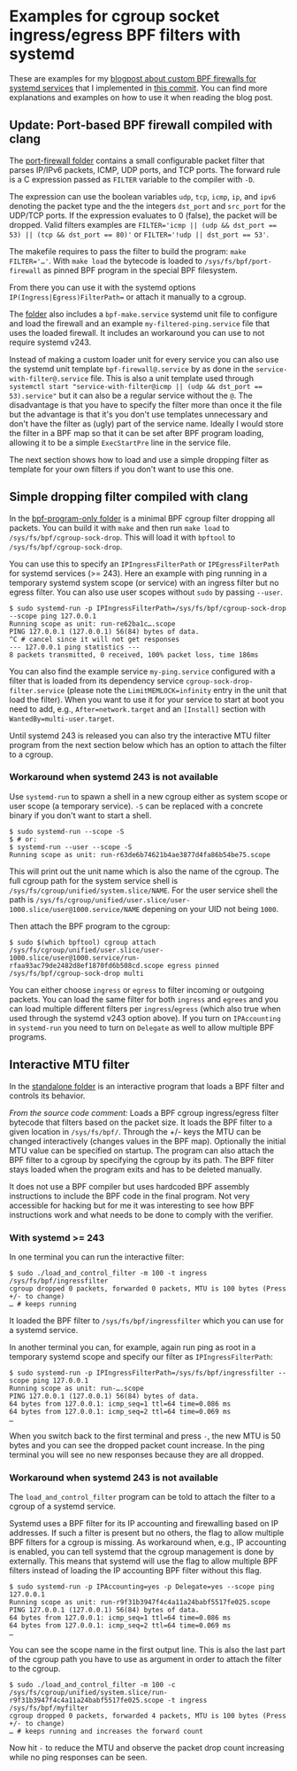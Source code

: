 # Examples for cgroup socket ingress/egress BPF filters with systemd

These are examples for my [blogpost about custom BPF firewalls for systemd services](https://kailueke.gitlab.io/systemd-custom-bpf-firewall/)
that I implemented in [this commit](https://github.com/systemd/systemd/commit/fab347489fcfafbc8367c86afc637ce1b81ae59e).
You can find more explanations and examples on how to use it when reading the blog post.

## Update: Port-based BPF firewall compiled with clang

The [port-firewall folder](port-firewall/) contains a
small configurable packet filter that parses IP/IPv6 packets, ICMP, UDP ports,
and TCP ports.
The forward rule is a C expression passed as `FILTER` variable
to the compiler with `-D`.

The expression can use the boolean variables `udp`, `tcp`, `icmp`, `ip`, and `ipv6` denoting the packet type and the the integers `dst_port` and `src_port` for the UDP/TCP ports.
If the expression evaluates to 0 (false), the packet will be dropped.
Valid filters examples are `FILTER='icmp || (udp && dst_port == 53) || (tcp && dst_port == 80)'` or `FILTER='!udp || dst_port == 53'`.

The makefile requires to pass the filter to build the program: `make FILTER='…'`.
With `make load` the bytecode is loaded to `/sys/fs/bpf/port-firewall` as pinned BPF program in the special BPF filesystem.

From there you can use it with the systemd options `IP(Ingress|Egress)FilterPath=` or attach
it manually to a cgroup.

The [folder](port-firewall/) also includes a `bpf-make.service` systemd unit file to configure and load the firewall
and an example `my-filtered-ping.service` file that uses the loaded firewall.
It includes an workaround you can use to not require systemd v243.

Instead of making a custom loader unit for every service you can also use the systemd unit template
`bpf-firewall@.service` by as done in the `service-with-filter@.service` file.
This is also a unit template used through `systemctl start "service-with-filter@icmp || (udp && dst_port == 53).service"`
but it can also be a regular service without the `@`. The disadvantage is that you have to specify the filter more than
once it the file but the advantage is that it's you don't use templates unnecessary and don't have the filter as (ugly)
part of the service name.
Ideally I would store the filter in a BPF map so that it can be set after BPF program loading, allowing it to be
a simple `ExecStartPre` line in the service file.

The next section shows how to load and use a simple dropping filter as template for your own filters if you don't want to use this one.

## Simple dropping filter compiled with clang

In the [bpf-program-only folder](bpf-program-only/) is a
minimal BPF cgroup filter dropping all packets.
You can build it with `make` and then run
`make load` to `/sys/fs/bpf/cgroup-sock-drop`.
This will load it with `bpftool` to
`/sys/fs/bpf/cgroup-sock-drop`.

You can use this to specify an `IPIngressFilterPath` or `IPEgressFilterPath`
for systemd services (>= 243).
Here an example with ping running in a temporary systemd system scope (or service)
with an ingress filter but no egress filter. You can also use user scopes without `sudo` by passing `--user`.

```
$ sudo systemd-run -p IPIngressFilterPath=/sys/fs/bpf/cgroup-sock-drop --scope ping 127.0.0.1
Running scope as unit: run-re62ba1c….scope
PING 127.0.0.1 (127.0.0.1) 56(84) bytes of data.
^C # cancel since it will not get responses
--- 127.0.0.1 ping statistics ---
8 packets transmitted, 0 received, 100% packet loss, time 186ms
```

You can also find the example service `my-ping.service` configured with a filter
that is loaded from its dependency service `cgroup-sock-drop-filter.service` (please note
the `LimitMEMLOCK=infinity` entry in the unit that load the filter). When you want to use
it for your service to start at boot you need to add, e.g.,
`After=network.target` and an `[Install]` section with `WantedBy=multi-user.target`.

Until systemd 243 is released you can also try the interactive MTU filter program from the next section below which has an option to attach the filter to a cgroup.

### Workaround when systemd 243 is not available
Use `systemd-run` to spawn a shell in a new cgroup either as system scope or user scope (a temporary service). `-S` can be replaced with a concrete binary if you don't want to start a shell.

```
$ sudo systemd-run --scope -S
$ # or:
$ systemd-run --user --scope -S
Running scope as unit: run-r63de6b74621b4ae3877d4fa86b54be75.scope
```

This will print out the unit name which is also the name of the cgroup. The full cgroup path for the system service shell is `/sys/fs/cgroup/unified/system.slice/NAME`. For the user service shell the path is `/sys/fs/cgroup/unified/user.slice/user-1000.slice/user@1000.service/NAME` depening on your UID not being `1000`.

Then attach the BPF program to the cgroup:

```
$ sudo $(which bpftool) cgroup attach /sys/fs/cgroup/unified/user.slice/user-1000.slice/user@1000.service/run-rfaa93ac79de2482d8ef1870fd6b508cd.scope egress pinned /sys/fs/bpf/cgroup-sock-drop multi
```

You can either choose `ingress` or `egress` to filter incoming or outgoing packets. You can load the same filter for both `ingress` and `egrees` and you can load multiple different filters per `ingress`/`egress` (which also true when used through the systemd v243 option above).
If you turn on `IPAccounting` in `systemd-run` you need to turn on `Delegate` as well to allow multiple BPF programs.

## Interactive MTU filter

In the [standalone folder](standalone/) is an interactive program
that loads a BPF filter and controls its behavior.

_From the source code comment:_
Loads a BPF cgroup ingress/egress filter bytecode that filters based on the packet size.
It loads the BPF filter to a given location in `/sys/fs/bpf/`.
Through the +/- keys the MTU can be changed interactively (changes values in the BPF map).
Optionally the initial MTU value can be specified on startup.
The program can also attach the BPF filter to a cgroup by specifying the cgroup by its path.
The BPF filter stays loaded when the program exits and has to be deleted manually.

It does not use a BPF compiler but uses hardcoded BPF assembly instructions
to include the BPF code in the final program. Not very accessible for hacking
but for me it was interesting to see how BPF instructions work
and what needs to be done to comply with the verifier.

### With systemd >= 243
In one terminal you can run the interactive filter:

```
$ sudo ./load_and_control_filter -m 100 -t ingress /sys/fs/bpf/ingressfilter
cgroup dropped 0 packets, forwarded 0 packets, MTU is 100 bytes (Press +/- to change)
… # keeps running
```

It loaded the BPF filter to `/sys/fs/bpf/ingressfilter` which you can use for a
systemd service.

In another terminal you can, for example, again run ping as root in a temporary
systemd scope and specify our filter as `IPIngressFilterPath`:

```
$ sudo systemd-run -p IPIngressFilterPath=/sys/fs/bpf/ingressfilter --scope ping 127.0.0.1
Running scope as unit: run-….scope
PING 127.0.0.1 (127.0.0.1) 56(84) bytes of data.
64 bytes from 127.0.0.1: icmp_seq=1 ttl=64 time=0.086 ms
64 bytes from 127.0.0.1: icmp_seq=2 ttl=64 time=0.069 ms
…
```

When you switch back to the first terminal and press `-`, the new MTU is 50 bytes
and you can see the dropped packet count increase.
In the ping terminal you will see no new responses because they are all dropped.

### Workaround when systemd 243 is not available

The `load_and_control_filter` program can be told to attach the filter to a cgroup
of a systemd service.

Systemd uses a BPF filter for its IP accounting and firewalling based on IP addresses.
If such a filter is present but no others, the flag to allow multiple BPF filters for a cgroup is missing.
As workaround when, e.g., IP accounting is enabled, you can tell systemd that the cgroup management is done by externally.
This means that systemd will use the flag to allow multiple BPF filters instead of loading the
IP accounting BPF filter without this flag.

```
$ sudo systemd-run -p IPAccounting=yes -p Delegate=yes --scope ping 127.0.0.1
Running scope as unit: run-r9f31b3947f4c4a11a24babf5517fe025.scope
PING 127.0.0.1 (127.0.0.1) 56(84) bytes of data.
64 bytes from 127.0.0.1: icmp_seq=1 ttl=64 time=0.086 ms
64 bytes from 127.0.0.1: icmp_seq=2 ttl=64 time=0.069 ms
…
```

You can see the scope name in the first output line.
This is also the last part of the cgroup path you have to use as argument
in order to attach the filter to the cgroup.

```
$ sudo ./load_and_control_filter -m 100 -c /sys/fs/cgroup/unified/system.slice/run-r9f31b3947f4c4a11a24babf5517fe025.scope -t ingress /sys/fs/bpf/myfilter
cgroup dropped 0 packets, forwarded 4 packets, MTU is 100 bytes (Press +/- to change)
… # keeps running and increases the forward count
```

Now hit `-` to reduce the MTU and observe the packet drop count increasing while no ping responses can be seen.
